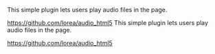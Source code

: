 This simple plugin lets users play audio files in the page.

https://github.com/lorea/audio_html5
This simple plugin lets users play audio files in the page.

https://github.com/lorea/audio_html5

